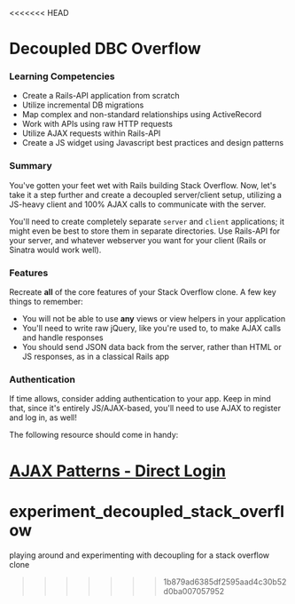 <<<<<<< HEAD
# Decoupled DBC Overflow

### Learning Competencies

- Create a Rails-API application from scratch
- Utilize incremental DB migrations
- Map complex and non-standard relationships using ActiveRecord
- Work with APIs using raw HTTP requests
- Utilize AJAX requests within Rails-API
- Create a JS widget using Javascript best practices and design patterns

### Summary

You've gotten your feet wet with Rails building Stack Overflow. Now, let's take it a step further and create a decoupled server/client setup, utilizing a JS-heavy client and 100% AJAX calls to communicate with the server.

You'll need to create completely separate `server` and `client` applications; it might even be best to store them in separate directories. Use Rails-API for your server, and whatever webserver you want for your client (Rails or Sinatra would work well).

### Features

Recreate **all** of the core features of your Stack Overflow clone. A few key things to remember:

- You will not be able to use **any** views or view helpers in your application
- You'll need to write raw jQuery, like you're used to, to make AJAX calls and handle responses
- You should send JSON data back from the server, rather than HTML or JS responses, as in a classical Rails app

### Authentication

If time allows, consider adding authentication to your app. Keep in mind that, since it's entirely JS/AJAX-based, you'll need to use AJAX to register and log in, as well!

The following resource should come in handy:

[AJAX Patterns - Direct Login](http://ajaxpatterns.org/Direct_Login)
=======
# experiment_decoupled_stack_overflow
playing around and experimenting with decoupling for a stack overflow clone
>>>>>>> 1b879ad6385df2595aad4c30b52d0ba007057952
